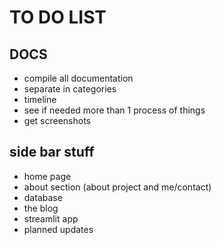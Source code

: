 # TO DO LIST

## DOCS
- compile all documentation
- separate in categories
- timeline
- see if needed more than 1 process of things
- get screenshots

## side bar stuff
- home page
- about section (about project and me/contact)
- database
- the blog
- streamlit app
- planned updates